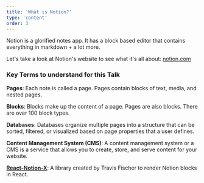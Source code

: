 ```yaml
---
title: 'What is Notion?'
type: 'content'
order: 3
---
```

Notion is a glorified notes app. It has a block based editor that contains everything in markdown + a lot more.

Let's take a look at Notion's website to see what it's all about: [notion.com](https://notion.com)

### Key Terms to understand for this Talk

**Pages**: Each note is called a page. Pages contain blocks of text, media, and nested pages.

**Blocks**: Blocks make up the content of a page. Pages are also blocks. There are over 100 block types.

**Databases**: Databases organize multiple pages into a structure that can be sorted, filtered, or visualized based on page properties that a user defines.

**Content Management System (CMS)**: A content management system or a CMS is a service that allows you to create, store, and serve content for your website.

**[React-Notion-X](https://github.com/NotionX/react-notion-x)**: A library created by Travis Fischer to render Notion blocks in React.
